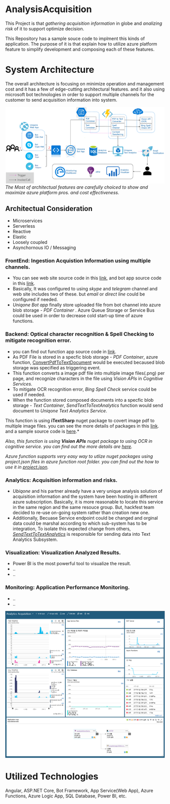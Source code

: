 # AnalysisAcquisition

This Project is that *gathering acquisition information* in globe and *analizing risk* of it to support optimize decision. 

This Repository has a sample souce code to implment this kinds of application. The purpose of it is that explain how to utilize azure platform feature to simplify development and composing each of these features.

# System Architecture

The overall architecture is focusing on minimize operation and management cost and it has a few of edge-cutting architectural features. and it also using microsoft bot technologies in order to support multiple channels for the customer to send acquisition information into system.

![System Architecture](images/SystemArchitecture.png)
*The Most of architectual features are carefully choiced to show and maximize azure platform pros. and cost effectiveness.*

## Architectual Consideration
- Microservices
- Serverless
- Reactive
- Elastic
- Loosely coupled
- Asynchornous IO / Messaging 

### FrontEnd: Ingestion Acquistion Information using multiple channels.
- You can see web site source code in this [link](/DevSources/AngularWebDev), and bot app source code in this [link](/DevSources/BotDev).
- Basically, It was configured to using *skype* and *telegram* channel and web site includes two of these. but *email* or *direct line* could be configured if needed.
- *Uniqone Bot app* finally store uploaded file from bot channel into azure blob storage - *PDF Container* . Azure Queue Storage or Service Bus could be used in order to decrease cold start-up time of azure functions.

### Backend: Optical character recognition & Spell Checking to mitigate recognition error.
- you can find out function app source code in [link](/DevSources/FunctionAppsDev).
- As PDF File is stored in a specfic blob storage - *PDF Container*, azure function, [ConvertPdfToTextDocument](/DevSources/FunctionAppsDev/wwwroot/ConvertPdfToTextDocument) would be executed becaused blob storage was specified as triggering event.
- This function converts a image pdf file into multiple image files(.png) per page, and recognize characters in the file using *Vision APIs* in *Cognitive Services*.
- To mitigate OCR recognition error, *Bing Spell Check* service could be used if needed.
- When the function stored composed documents into a specfic blob storage - *Text Container*, *SendTextToTextAnalytics* function would send document to *Uniqone Text Analytics Service*.

This function is using **iTextSharp** nuget package to covert image pdf to multiple image files. you can see the more details of packages in this [link](https://www.nuget.org/packages/iTextSharp/). and a sample source code is [here](https://psycodedeveloper.wordpress.com/2013/01/10/how-to-extract-images-from-pdf-files-using-c-and-itextsharp/).*

*Also, this function is using **Vision APIs** nuget package to using OCR in cognitive service. you can find out the more details are [here](https://www.nuget.org/packages/Microsoft.ProjectOxford.Vision).*

*Azure function supports very easy way to utlize nuget packages using project.json files in azure function root folder. you can find out the how to use it in [project.json](/DevSources/FunctionAppsDev/wwwroot/ConvertPdfToTextDocument/project.json).*

### Analytics: Acquisition information and risks.
- *Ubiqone* and his partner already have a very unique analysis solution of acquisition information and the system have been hosting in different azure subscription. Basically, it is more reasonable to locate this service in the same region and the same resouce group. But, hackfest team decided to re-use on-going system rather than creation new one.
- Additionally, Becuase Service endpoint could be changed and orginal data could be marshal according to which sub-system has to be integration, To isolate this expected change from others, [*SendTextToTextAnalytics*](/DevSources/FunctionAppsDev/wwwroot/SendTextToTextAnalytics) is responsible for sending data into Text Analytics Subsystem.

### Visualization: Visualization Analyzed Results.
- Power BI is the most powerful tool to visualize the result. 
- ..
- ..

### Monitoring: Application Performance Monitoring.
- ..
- ..

![Dashboard](/images/dashboard1.png)



# Utilized Technologies
Angular, ASP.NET Core, Bot Framework, App Service(Web App), Azure Functions, Azure Logic App, SQL Database, Power BI, etc.

